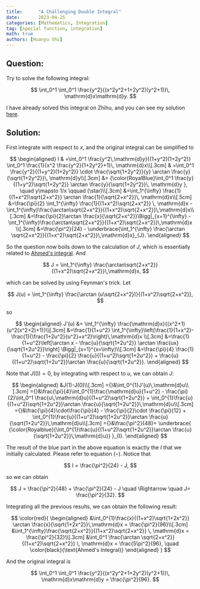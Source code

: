 ```yaml
---
title:      "A Challenging Double Integral"
date:       2023-04-25
categories: [Mathematics, Integration]
tag: [special function, integration]
math: true
authors: [Huanyu Shi]
---
```

## Question:
Try to solve the following integral:

$$
\int_0^1 \int_0^1 \frac{y^2}{(x^2y^2+1+2y^2)(y^2+1)}\, \mathrm{d}x\mathrm{d}y.
$$

I have already solved this integral on Zhihu, and you can see my solution [here](https://www.zhihu.com/question/597465258/answer/2999395127).

## Solution:
First integrate with respect to $x$, and the original integral can be simplified to

$$
\begin{aligned}
    I & =\int_0^1 \frac{y^2\,\mathrm{d}y}{(1+y^2)(1+2y^2)} \int_0^1 \frac{1}{x^2 \frac{y^2}{1+2y^2}+1}\, \mathrm{d}x\\[.3cm]
    & =\int_0^1 \frac{y^2}{(1+y^2)(1+2y^2)} \cdot \frac{\sqrt{1+2y^2}}{y} \arctan \frac{y}{\sqrt{1+2y^2}}\, \mathrm{d}y\\[.3cm]
    &= {\color{RoyalBlue}\int_0^1 \frac{y}{(1+y^2)\sqrt{1+2y^2}} \arctan \frac{y}{\sqrt{1+2y^2}}\, \mathrm{d}y  }, \quad y\mapsto 1/x \qquad (\star)\\[.3cm]
    &=\int_1^{\infty} \frac{1}{(1+x^2)\sqrt{2+x^2}} \arctan \frac{1}{\sqrt{2+x^2}}\, \mathrm{d}x\\[.5cm]
    &=\frac{\pi}{2} \int_1^{\infty} \frac{1}{(1+x^2)\sqrt{2+x^2}} \, \mathrm{d}x - \int_1^{\infty}\frac{\arctan\sqrt{2+x^2}}{(1+x^2)\sqrt{2+x^2}}\,\mathrm{d}x\\[.3cm]
    &=\frac{\pi}{2}\arctan \frac{x}{\sqrt{2+x^2}}\Bigg|_{x=1}^{\infty} - \int_1^{\infty}\frac{\arctan\sqrt{2+x^2}}{(1+x^2)\sqrt{2+x^2}}\,\mathrm{d}x \\[.3cm]
    &=\frac{\pi^2}{24} - \underbrace{\int_1^{\infty} \frac{\arctan \sqrt{2+x^2}}{(1+x^2)\sqrt{2+x^2}}\,\mathrm{d}x}_{J}.
\end{aligned}
$$

So the question now boils down to the calculation of $J$, which is essentially related to [Ahmed's integral](https://arxiv.org/abs/1411.5169). And

$$
J  = \int_1^{\infty} \frac{\arctan\sqrt{2+x^2}}{(1+x^2)\sqrt{2+x^2}}\,\mathrm{d}x,
$$

which can be solved by using Feynman's trick. Let

$$
J(u) = \int_1^{\infty} \frac{\arctan (u\sqrt{2+x^2})}{(1+x^2)\sqrt{2+x^2}},
$$

so 

$$
\begin{aligned}
J'(u) &= \int_1^{\infty} \frac{\mathrm{d}x}{(x^2+1)(u^2(x^2+2)+1)}\\[.3cm]
&=\frac{1}{1+u^2} \int_1^{\infty}\left(\frac{1}{1+x^2}-\frac{1}{\frac{1+2u^2}{u^2}+x^2}\right)\,\mathrm{d}x    \\[.3cm]
&=\frac{1}{1+u^2}\left[\arctan x - \frac{u}{\sqrt{1+2u^2}} \arctan \frac{ux}{\sqrt{1+2u^2}}\right] \Bigg|_{x=1}^{x=\infty}\\[.3cm]
&=\frac{\pi}{4} \frac{1}{1+u^2} - \frac{\pi}{2} \frac{u}{(1+u^2)\sqrt{1+2u^2}} + \frac{u}{(1+u^2)\sqrt{1+2u^2}}\arctan \frac{u}{\sqrt{1+2u^2}}.
\end{aligned}
$$

Note that $J(0) = 0$, by integrating with respect to $u$, we can obtain $J$:

$$
\begin{aligned}
&J(1)-J(0)\\[.3cm]
={}&\int_0^{1}J'(u)\,\mathrm{d}u\\[.3cm]
={}&\frac{\pi}{4}\int_0^{1}\frac{\mathrm{d}u}{1+u^2} - \frac{\pi}{2}\int_0^1 \frac{u\,\mathrm{d}u}{(1+u^2)\sqrt{1+2u^2}} + \int_0^{1}\frac{u}{(1+u^2)\sqrt{1+2u^2}}\arctan \frac{u}{\sqrt{1+2u^2}}\,\mathrm{d}u\\[.3cm]
={}&\frac{\pi}{4}\cdot\frac{\pi}{4} - \frac{\pi}{2}\cdot \frac{\pi}{12} + \int_0^{1}\frac{u}{(1+u^2)\sqrt{1+2u^2}}\arctan \frac{u}{\sqrt{1+2u^2}}\,\mathrm{d}u\\[.3cm]
={}&\frac{\pi^2}{48}+ \underbrace{
    {\color{Royalblue}{\int_0^{1}\frac{u}{(1+u^2)\sqrt{1+2u^2}}\arctan \frac{u}{\sqrt{1+2u^2}}\,\mathrm{d}u}}
}_{I}.
\end{aligned}
$$

The result of the blue part in the above equation is exactly the $I$ that we initially calculated. Please refer to equation $(\star)$. Notice that

$$
I = \frac{\pi^2}{24} - J,
$$

so we can obtain

$$
J = \frac{\pi^2}{48} + \frac{\pi^2}{24} - J \quad \Rightarrow \quad J= \frac{\pi^2}{32}.
$$

Integrating all the previous results, we can obtain the following result:

$$
\color{red}{
\begin{aligned}
    &\int_0^{1}\frac{x}{(1+x^2)\sqrt{1+2x^2}} \arctan \frac{x}{\sqrt{1+2x^2}}\,\mathrm{d}x = \frac{\pi^2}{96}\\[.3cm]
    &\int_1^{\infty}\frac{\sqrt{2+x^2}}{(1+x^2)\sqrt{2+x^2}} \, \mathrm{d}x = \frac{\pi^2}{32}\\[.3cm]
    &\int_0^1 \frac{\arctan \sqrt{2+x^2}}{(1+x^2)\sqrt{2+x^2}} \, \mathrm{d}x = \frac{5\pi^2}{96}, \quad \color{black}{\text{Ahmed's Integral}}
\end{aligned}
}
$$

And the original integral is

$$
\int_0^1 \int_0^1 \frac{y^2}{(x^2y^2+1+2y^2)(y^2+1)}\, \mathrm{d}x\mathrm{d}y = \frac{\pi^2}{96}.
$$